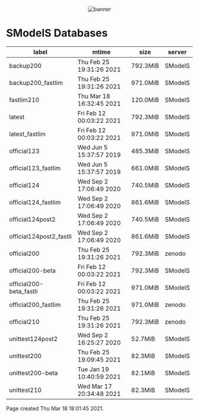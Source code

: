 <p align="center"><img src="https://smodels.github.io/pics/banner.png" alt="banner"></p>

# SModelS Databases

|        **label**        |         **mtime**         | **size** | **server** |
|-------------------------|---------------------------|----------|------------|
| backup200               | Thu Feb 25 19:31:26 2021  | 792.3MiB |    SModelS |
| backup200_fastlim       | Thu Feb 25 19:31:26 2021  | 971.0MiB |    SModelS |
| fastlim210              | Thu Mar 18 16:32:45 2021  | 120.0MiB |    SModelS |
| latest                  | Fri Feb 12 00:03:22 2021  | 792.3MiB |    SModelS |
| latest_fastlim          | Fri Feb 12 00:03:22 2021  | 971.0MiB |    SModelS |
| official123             | Wed Jun  5 15:37:57 2019  | 485.3MiB |    SModelS |
| official123_fastlim     | Wed Jun  5 15:37:57 2019  | 661.0MiB |    SModelS |
| official124             | Wed Sep  2 17:06:49 2020  | 740.5MiB |    SModelS |
| official124_fastlim     | Wed Sep  2 17:06:49 2020  | 861.6MiB |    SModelS |
| official124post2        | Wed Sep  2 17:06:49 2020  | 740.5MiB |    SModelS |
| official124post2_fastli | Wed Sep  2 17:06:49 2020  | 861.6MiB |    SModelS |
| official200             | Thu Feb 25 19:31:26 2021  | 792.3MiB |     zenodo |
| official200-beta        | Fri Feb 12 00:03:22 2021  | 792.3MiB |    SModelS |
| official200-beta_fastli | Fri Feb 12 00:03:22 2021  | 971.0MiB |    SModelS |
| official200_fastlim     | Thu Feb 25 19:31:26 2021  | 971.0MiB |     zenodo |
| official210             | Thu Feb 25 19:31:26 2021  | 792.3MiB |     zenodo |
| unittest124post2        | Wed Sep  2 16:25:27 2020  |  52.7MiB |    SModelS |
| unittest200             | Thu Feb 25 19:09:45 2021  |  82.3MiB |    SModelS |
| unittest200-beta        | Tue Jan 19 10:40:59 2021  |  82.1MiB |    SModelS |
| unittest210             | Wed Mar 17 20:34:48 2021  |  82.3MiB |    SModelS |

Page created Thu Mar 18 18:01:45 2021.
